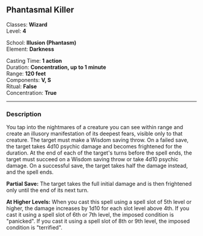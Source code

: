 ## Phantasmal Killer

Classes: **Wizard**  
Level: **4**  

School: **Illusion (Phantasm)**  
Element: **Darkness**  

Casting Time: **1 action**  
Duration: **Concentration, up to 1 minute**  
Range: **120 feet**  
Components: **V, S**  
Ritual: **False**  
Concentration: **True**  

------

### Description

You tap into the nightmares of a creature you can see within range and create an illusory manifestation of its deepest fears, visible only to that creature. The target must make a Wisdom saving throw. On a failed save, the target takes 4d10 psychic damage and becomes frightened for the duration. At the end of each of the target's turns before the spell ends, the target must succeed on a Wisdom saving throw or take 4d10 psychic damage. On a successful save, the target takes half the damage instead, and the spell ends.

**Partial Save:** The target takes the full initial damage and is then frightened only until the end of its next turn.

**At Higher Levels:** When you cast this spell using a spell slot of 5th level or higher, the damage increases by 1d10 for each slot level above 4th. If you cast it using a spell slot of 6th or 7th level, the imposed condition is "panicked". If you cast it using a spell slot of 8th or 9th level, the imposed condition is "terrified".